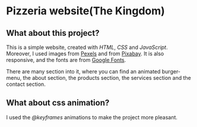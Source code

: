 # Pizzeria website(The Kingdom)

## What about this project?
This is a simple website, created with *HTML*, *CSS* and *JavaScript*. Moreover, I used images from [Pexels](https://www.pexels.com/) and from [Pixabay](https://pixabay.com/it/). It is also responsive, and the fonts are from [Google Fonts](https://fonts.google.com/).

There are many section into it, where you can find an animated burger-menu, the about section, the products section, the services section and the contact section.

## What about css animation?
I used the *@keyframes* animations to make the project more pleasant.
